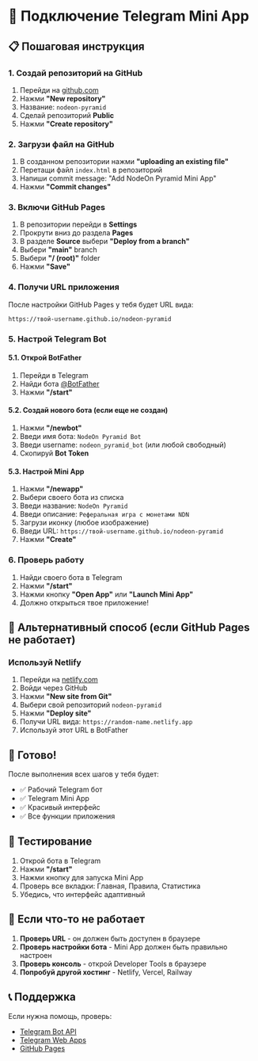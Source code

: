 # 🚀 Подключение Telegram Mini App

## 📋 Пошаговая инструкция

### 1. Создай репозиторий на GitHub
1. Перейди на [github.com](https://github.com)
2. Нажми **"New repository"**
3. Название: `nodeon-pyramid`
4. Сделай репозиторий **Public**
5. Нажми **"Create repository"**

### 2. Загрузи файл на GitHub
1. В созданном репозитории нажми **"uploading an existing file"**
2. Перетащи файл `index.html` в репозиторий
3. Напиши commit message: "Add NodeOn Pyramid Mini App"
4. Нажми **"Commit changes"**

### 3. Включи GitHub Pages
1. В репозитории перейди в **Settings**
2. Прокрути вниз до раздела **Pages**
3. В разделе **Source** выбери **"Deploy from a branch"**
4. Выбери **"main"** branch
5. Выбери **"/ (root)"** folder
6. Нажми **"Save"**

### 4. Получи URL приложения
После настройки GitHub Pages у тебя будет URL вида:
```
https://твой-username.github.io/nodeon-pyramid
```

### 5. Настрой Telegram Bot

#### 5.1. Открой BotFather
1. Перейди в Telegram
2. Найди бота [@BotFather](https://t.me/BotFather)
3. Нажми **"/start"**

#### 5.2. Создай нового бота (если еще не создан)
1. Нажми **"/newbot"**
2. Введи имя бота: `NodeOn Pyramid Bot`
3. Введи username: `nodeon_pyramid_bot` (или любой свободный)
4. Скопируй **Bot Token**

#### 5.3. Настрой Mini App
1. Нажми **"/newapp"**
2. Выбери своего бота из списка
3. Введи название: `NodeOn Pyramid`
4. Введи описание: `Реферальная игра с монетами NDN`
5. Загрузи иконку (любое изображение)
6. Введи URL: `https://твой-username.github.io/nodeon-pyramid`
7. Нажми **"Create"**

### 6. Проверь работу
1. Найди своего бота в Telegram
2. Нажми **"/start"**
3. Нажми кнопку **"Open App"** или **"Launch Mini App"**
4. Должно открыться твое приложение!

## 🔧 Альтернативный способ (если GitHub Pages не работает)

### Используй Netlify
1. Перейди на [netlify.com](https://netlify.com)
2. Войди через GitHub
3. Нажми **"New site from Git"**
4. Выбери свой репозиторий `nodeon-pyramid`
5. Нажми **"Deploy site"**
6. Получи URL вида: `https://random-name.netlify.app`
7. Используй этот URL в BotFather

## 🎯 Готово!

После выполнения всех шагов у тебя будет:
- ✅ Рабочий Telegram бот
- ✅ Telegram Mini App
- ✅ Красивый интерфейс
- ✅ Все функции приложения

## 📱 Тестирование

1. Открой бота в Telegram
2. Нажми **"/start"**
3. Нажми кнопку для запуска Mini App
4. Проверь все вкладки: Главная, Правила, Статистика
5. Убедись, что интерфейс адаптивный

## 🚨 Если что-то не работает

1. **Проверь URL** - он должен быть доступен в браузере
2. **Проверь настройки бота** - Mini App должен быть правильно настроен
3. **Проверь консоль** - открой Developer Tools в браузере
4. **Попробуй другой хостинг** - Netlify, Vercel, Railway

## 📞 Поддержка

Если нужна помощь, проверь:
- [Telegram Bot API](https://core.telegram.org/bots/api)
- [Telegram Web Apps](https://core.telegram.org/bots/webapps)
- [GitHub Pages](https://pages.github.com)

